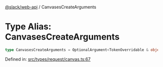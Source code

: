 [@slack/web-api](../index.md) / CanvasesCreateArguments

# Type Alias: CanvasesCreateArguments

```ts
type CanvasesCreateArguments = OptionalArgument<TokenOverridable & object>;
```

Defined in: [src/types/request/canvas.ts:67](https://github.com/slackapi/node-slack-sdk/blob/main/packages/web-api/src/types/request/canvas.ts#L67)
